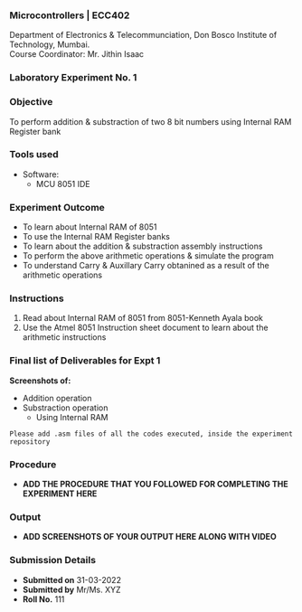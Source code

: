 ### Microcontrollers | ECC402 
Department of Electronics & Telecommunciation, 
Don Bosco Institute of Technology, Mumbai.  
Course Coordinator: Mr. Jithin Isaac

### Laboratory Experiment No. 1
 
### Objective  
To perform addition & substraction of two 8 bit numbers using Internal RAM Register bank
 
### Tools used  
- Software: 
  - MCU 8051 IDE 

### Experiment Outcome
- To learn about Internal RAM of 8051
- To use the Internal RAM Register banks
- To learn about the addition & substraction assembly instructions
- To perform the above arithmetic operations & simulate the program
- To understand Carry & Auxillary Carry obtanined as a result of the arithmetic operations

### Instructions

1. Read about Internal RAM of 8051 from 8051-Kenneth Ayala book
2. Use the Atmel 8051 Instruction sheet document to learn about the arithmetic instructions

### Final list of Deliverables for Expt 1

**Screenshots of:**
- Addition operation
- Substraction operation
  - Using Internal RAM

`Please add .asm files of all the codes executed, inside the experiment repository`

### Procedure 
- **ADD THE PROCEDURE THAT YOU FOLLOWED FOR COMPLETING THE EXPERIMENT HERE**

### Output
- **ADD SCREENSHOTS OF YOUR OUTPUT HERE ALONG WITH VIDEO**  

### Submission Details
- **Submitted on** 31-03-2022
- **Submitted by** Mr/Ms. XYZ
- **Roll No.** 111
